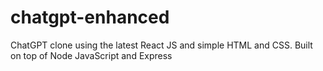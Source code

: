 # chatgpt-enhanced
ChatGPT clone using the latest React JS and simple HTML and CSS. Built on top of Node JavaScript and Express
